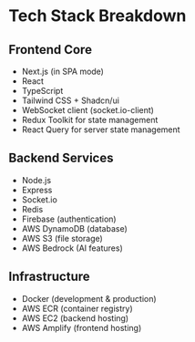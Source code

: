 # Tech Stack Breakdown

## Frontend Core

- Next.js (in SPA mode)
- React
- TypeScript
- Tailwind CSS + Shadcn/ui
- WebSocket client (socket.io-client)
- Redux Toolkit for state management
- React Query for server state management

## Backend Services

- Node.js
- Express
- Socket.io
- Redis
- Firebase (authentication)
- AWS DynamoDB (database)
- AWS S3 (file storage)
- AWS Bedrock (AI features)

## Infrastructure

- Docker (development & production)
- AWS ECR (container registry)
- AWS EC2 (backend hosting)
- AWS Amplify (frontend hosting)